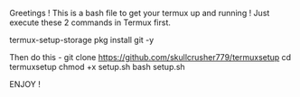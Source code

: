 Greetings !
This is a bash file to get your termux up and running !
Just execute these 2 commands in Termux first.


termux-setup-storage
pkg install git -y

Then do this -
git clone https://github.com/skullcrusher779/termuxsetup
cd termuxsetup
chmod +x setup.sh
bash setup.sh

ENJOY !
